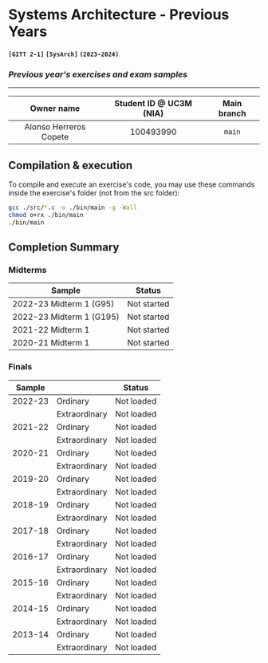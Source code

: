 # **Systems Architecture - Previous Years**
**`[GITT 2-1]` `[SysArch]` `(2023-2024)`**
### _Previous year's exercises and exam samples_

---

| Owner name | Student ID @ UC3M (NIA) | Main branch |
| :---: | :---: | :---: |
| Alonso Herreros Copete | 100493990 | `main` |

## Compilation & execution
To compile and execute an exercise's code, you may use these commands inside the exercise's folder (not from the src  folder):
```bash
gcc ./src/*.c -o ./bin/main -g -Wall 
chmod o+rx ./bin/main
./bin/main
```

## Completion Summary

### Midterms
| Sample | Status |
| --- | :---: |
| 2022-23 Midterm 1 (G95) | Not started |
| 2022-23 Midterm 1 (G195) | Not started |
| 2021-22 Midterm 1 | Not started |
| 2020-21 Midterm 1 | Not started |

### Finals
| Sample || Status |
| --- | --- | :---: |
| 2022-23 | Ordinary      | Not loaded |
|         | Extraordinary | Not loaded |
| 2021-22 | Ordinary      | Not loaded |
|         | Extraordinary | Not loaded |
| 2020-21 | Ordinary      | Not loaded |
|         | Extraordinary | Not loaded |
| 2019-20 | Ordinary      | Not loaded |
|         | Extraordinary | Not loaded |
| 2018-19 | Ordinary      | Not loaded |
|         | Extraordinary | Not loaded |
| 2017-18 | Ordinary      | Not loaded |
|         | Extraordinary | Not loaded |
| 2016-17 | Ordinary      | Not loaded |
|         | Extraordinary | Not loaded |
| 2015-16 | Ordinary      | Not loaded |
|         | Extraordinary | Not loaded |
| 2014-15 | Ordinary      | Not loaded |
|         | Extraordinary | Not loaded |
| 2013-14 | Ordinary      | Not loaded |
|         | Extraordinary | Not loaded |
